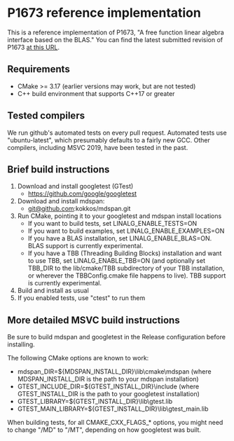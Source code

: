 # P1673 reference implementation

This is a reference implementation of P1673,
"A free function linear algebra interface based on the BLAS."
You can find the latest submitted revision of P1673
[at this URL](https://wg21.link/p1673).

## Requirements

  - CMake >= 3.17 (earlier versions may work, but are not tested)
  - C++ build environment that supports C++17 or greater

## Tested compilers

We run github's automated tests on every pull request.
Automated tests use "ubuntu-latest",
which presumably defaults to a fairly new GCC.
Other compilers, including MSVC 2019, have been tested in the past.

## Brief build instructions

1. Download and install googletest (GTest)
   - https://github.com/google/googletest
2. Download and install mdspan:
   - git@github.com:kokkos/mdspan.git
3. Run CMake, pointing it to your googletest and mdspan install locations
   - If you want to build tests, set LINALG_ENABLE_TESTS=ON
   - If you want to build examples, set LINALG_ENABLE_EXAMPLES=ON
   - If you have a BLAS installation, set LINALG_ENABLE_BLAS=ON.
     BLAS support is currently experimental.
   - If you have a TBB (Threading Building Blocks) installation
     and want to use TBB, set LINALG_ENABLE_TBB=ON (and optionally
     set TBB_DIR to the lib/cmake/TBB subdirectory of your TBB installation,
     or wherever the TBBConfig.cmake file happens to live).
     TBB support is currently experimental.
4. Build and install as usual
5. If you enabled tests, use "ctest" to run them

## More detailed MSVC build instructions

Be sure to build mdspan and googletest in the Release configuration before installing.

The following CMake options are known to work:

- mdspan_DIR=${MDSPAN_INSTALL_DIR}\lib\cmake\mdspan
  (where MDSPAN_INSTALL_DIR is the path to your mdspan installation)
- GTEST_INCLUDE_DIR=${GTEST_INSTALL_DIR}\include
  (where GTEST_INSTALL_DIR is the path to your googletest installation)
- GTEST_LIBRARY=${GTEST_INSTALL_DIR}\lib\gtest.lib
- GTEST_MAIN_LIBRARY=${GTEST_INSTALL_DIR}\lib\gtest_main.lib

When building tests, for all CMAKE_CXX_FLAGS_* options,
you might need to change "/MD" to "/MT", depending on how googletest was built.
